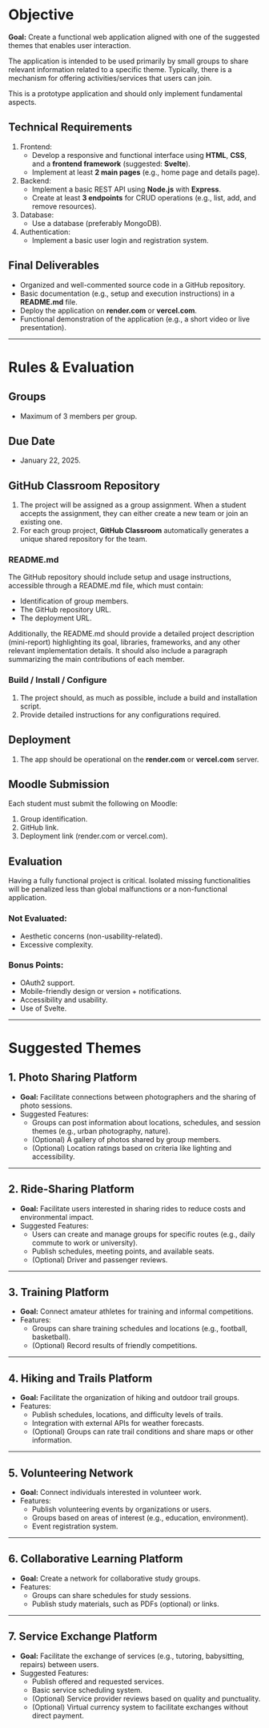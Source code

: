 # Objective

**Goal:** Create a functional web application aligned with one of the suggested themes that enables user interaction.

The application is intended to be used primarily by small groups to share relevant information related to a specific theme. Typically, there is a mechanism for offering activities/services that users can join.

This is a prototype application and should only implement fundamental aspects.

## **Technical Requirements**

1. Frontend:
   - Develop a responsive and functional interface using **HTML**, **CSS**, and a **frontend framework** (suggested: **Svelte**).
   - Implement at least **2 main pages** (e.g., home page and details page).
2. Backend:
   - Implement a basic REST API using **Node.js** with **Express**.
   - Create at least **3 endpoints** for CRUD operations (e.g., list, add, and remove resources).
3. Database:
   - Use a database (preferably MongoDB).
4. Authentication:
   - Implement a basic user login and registration system.

## **Final Deliverables**

- Organized and well-commented source code in a GitHub repository.
- Basic documentation (e.g., setup and execution instructions) in a **README.md** file.
- Deploy the application on **render.com** or **vercel.com**.
- Functional demonstration of the application (e.g., a short video or live presentation).

---

# Rules & Evaluation

## Groups

- Maximum of 3 members per group.

## Due Date

- January 22, 2025.

## GitHub Classroom Repository

1. The project will be assigned as a group assignment. When a student accepts the assignment, they can either create a new team or join an existing one.
2. For each group project, **GitHub Classroom** automatically generates a unique shared repository for the team.

### README.md

The GitHub repository should include setup and usage instructions, accessible through a README.md file, which must contain:

- Identification of group members.
- The GitHub repository URL.
- The deployment URL.

Additionally, the README.md should provide a detailed project description (mini-report) highlighting its goal, libraries, frameworks, and any other relevant implementation details.
It should also include a paragraph summarizing the main contributions of each member.

### Build / Install / Configure

1. The project should, as much as possible, include a build and installation script.
2. Provide detailed instructions for any configurations required.

## Deployment

1. The app should be operational on the **render.com** or **vercel.com** server.

## Moodle Submission

Each student must submit the following on Moodle:

1. Group identification.
2. GitHub link.
3. Deployment link (render.com or vercel.com).

## Evaluation

Having a fully functional project is critical.
Isolated missing functionalities will be penalized less than global malfunctions or a non-functional application.

### Not Evaluated:

- Aesthetic concerns (non-usability-related).
- Excessive complexity.

### Bonus Points:

- OAuth2 support.
- Mobile-friendly design or version + notifications.
- Accessibility and usability.
- Use of Svelte.

---

# Suggested Themes

## **1. Photo Sharing Platform**

- **Goal:** Facilitate connections between photographers and the sharing of photo sessions.
- Suggested Features:
  - Groups can post information about locations, schedules, and session themes (e.g., urban photography, nature).
  - (Optional) A gallery of photos shared by group members.
  - (Optional) Location ratings based on criteria like lighting and accessibility.

---

## **2. Ride-Sharing Platform**

- **Goal:** Facilitate users interested in sharing rides to reduce costs and environmental impact.
- Suggested Features:
  - Users can create and manage groups for specific routes (e.g., daily commute to work or university).
  - Publish schedules, meeting points, and available seats.
  - (Optional) Driver and passenger reviews.

---

## **3. Training Platform**

- **Goal:** Connect amateur athletes for training and informal competitions.
- Features:
  - Groups can share training schedules and locations (e.g., football, basketball).
  - (Optional) Record results of friendly competitions.

---

## **4. Hiking and Trails Platform**

- **Goal:** Facilitate the organization of hiking and outdoor trail groups.
- Features:
  - Publish schedules, locations, and difficulty levels of trails.
  - Integration with external APIs for weather forecasts.
  - (Optional) Groups can rate trail conditions and share maps or other information.

---

## **5. Volunteering Network**

- **Goal:** Connect individuals interested in volunteer work.
- Features:
  - Publish volunteering events by organizations or users.
  - Groups based on areas of interest (e.g., education, environment).
  - Event registration system.

---

## **6. Collaborative Learning Platform**

- **Goal:** Create a network for collaborative study groups.
- Features:
  - Groups can share schedules for study sessions.
  - Publish study materials, such as PDFs (optional) or links.

---

## **7. Service Exchange Platform**

- **Goal:** Facilitate the exchange of services (e.g., tutoring, babysitting, repairs) between users.
- Suggested Features:
  - Publish offered and requested services.
  - Basic service scheduling system.
  - (Optional) Service provider reviews based on quality and punctuality.
  - (Optional) Virtual currency system to facilitate exchanges without direct payment.
